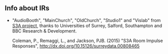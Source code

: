 Info about IRs
----------------

 - "AudioBooth", "MainChurch", "OldChurch", "Studio1" and "Vislab" from [S3A project](http://www.s3a-spatialaudio.org/wordpress/), thanks to Universities of Surrey, Salford, Southampton and BBC Research & Development.
 
    Coleman, P., Remaggi, L., and Jackson, PJB. (2015) "S3A Room Impulse Responses", http://dx.doi.org/10.15126/surreydata.00808465